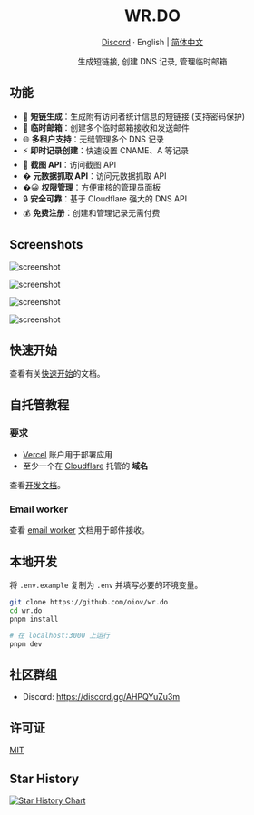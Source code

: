 <div align="center">
  <h1>WR.DO</h1>
  <p><a href="https://discord.gg/AHPQYuZu3m">Discord</a> · English | <a href="/README-zh.md">简体中文</a></p>
  <p>生成短链接, 创建 DNS 记录, 管理临时邮箱</p>
  <!-- <img src="https://wr.do/_static/images/light-preview.png"/> -->
</div>

## 功能

- 🔗 **短链生成**：生成附有访问者统计信息的短链接 (支持密码保护)
- 📮 **临时邮箱**：创建多个临时邮箱接收和发送邮件
- 🌐 **多租户支持**：无缝管理多个 DNS 记录
- ⚡ **即时记录创建**：快速设置 CNAME、A 等记录
- 📸 **截图 API**：访问截图 API
- � **元数据抓取 API**：访问元数据抓取 API
- �😀 **权限管理**：方便审核的管理员面板
- 🔒 **安全可靠**：基于 Cloudflare 强大的 DNS API
- 💰 **免费注册**：创建和管理记录无需付费

## Screenshots

![screenshot](https://wr.do/_static/images/light-preview.png)

![screenshot](https://wr.do/_static/images/example_01.png)

![screenshot](https://wr.do/_static/images/example_02.png)

![screenshot](https://wr.do/_static/images/example_03.png)

## 快速开始

查看有关[快速开始](https://wr.do/docs/quick-start)的文档。

## 自托管教程

### 要求

- [Vercel](https://vercel.com) 账户用于部署应用
- 至少一个在 [Cloudflare](https://dash.cloudflare.com/) 托管的 **域名**

查看[开发文档](https://wr.do/docs/developer/installation)。

### Email worker

查看 [email worker](https://wr.do/docs/developer/cloudflare-email-worker) 文档用于邮件接收。

## 本地开发

将 `.env.example` 复制为 `.env` 并填写必要的环境变量。

```bash
git clone https://github.com/oiov/wr.do
cd wr.do
pnpm install

# 在 localhost:3000 上运行
pnpm dev
```

## 社区群组

- Discord: https://discord.gg/AHPQYuZu3m

## 许可证

[MIT](/LICENSE.md)

## Star History

<a href="https://star-history.com/#oiov/wr.do&Date">
 <picture>
   <source media="(prefers-color-scheme: dark)" srcset="https://api.star-history.com/svg?repos=oiov/wr.do&type=Date&theme=dark" />
   <source media="(prefers-color-scheme: light)" srcset="https://api.star-history.com/svg?repos=oiov/wr.do&type=Date" />
   <img alt="Star History Chart" src="https://api.star-history.com/svg?repos=oiov/wr.do&type=Date" />
 </picture>
</a>